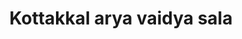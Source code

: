 ---
title: "Kottakkal arya vaidya sala"
url: /kasaragod/kottakkal-arya-vaidya-sala/
shop: medical supply
---